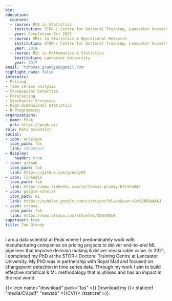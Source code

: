 ```yaml
---
bio: 
education:
  courses:
  - course: PhD in Statistics
    institution: STOR-i Centre for Doctoral Training, Lancaster University
    year: Completion Oct 2021
  - course: MRes in Statistics & Operational Research
    institution: STOR-i Centre for Doctoral Training, Lancaster University
    year: 2018
  - course: BSc in Mathematics & Statistics
    institution: Lancaster University
    year: 2017
email: "tthomas.grundy95@gmail.com"
highlight_name: false
interests:
- Pricing
- Time series analysis
- Changepoint Detection
- Forecasting
- Stochastic Processes
- High-dimensional Statistics
- R Programming
organizations:
- name: Peak
  url: https://peak.ai/
role: Data Scientist
social:
- icon: envelope
  icon_pack: fas
  link: /#contact
- display:
    header: true
- icon: github
  icon_pack: fab
  link: https://github.com/grundy95
- icon: linkedin
  icon_pack: fab
  link: https://www.linkedin.com/in/thomas-grundy-b7247a84/
- icon: google-scholar
  icon_pack: ai
  link: https://scholar.google.com/citations?hl=en&user=CcM23R8AAAAJ
- icon: strava
  icon_pack: fab
  link: https://www.strava.com/athletes/58849054
superuser: true
title: Tom Grundy
---
```


I am a data scientist at Peak where I predominately work with manufacturing companies on pricing projects to deliver end-to-end ML pipelines that improve decision making & deliver measurable value. In 2021, I completed my PhD at the STOR-i Doctoral Training Centre at Lancaster University. My PhD was in partnership with Royal Mail and focused on changepoint detection in time series data. Through my work I aim to build effective statistical & ML methodology that is utilised and has an impact in the real world.


{{< icon name="download" pack="fas" >}} Download my {{< staticref "media/CV.pdf" "newtab" >}}CV{{< /staticref >}}.
